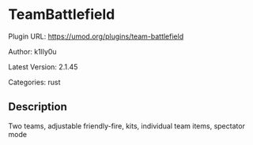 # TeamBattlefield

Plugin URL: https://umod.org/plugins/team-battlefield

Author: k1lly0u

Latest Version: 2.1.45

Categories: rust

## Description

Two teams, adjustable friendly-fire, kits, individual team items, spectator mode
